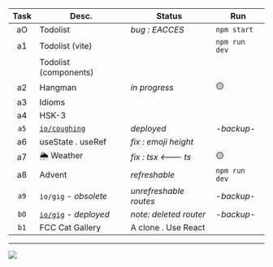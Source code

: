 | Task  | Desc.                   | Status                                 | Run            |
|:-----:|-------------------------|----------------------------------------|----------------|
| aO    | Todolist                | _bug : EACCES_                         | `npm start`
| a1    | Todolist (vite)         |                                        | `npm run dev`
|&#8203;| Todolist (components)   |                                        | 
| a2    | Hangman                 | _in progress_                          | :yellow_circle:
| a3    | Idioms                  |                                        | 
| a4    | HSK-3                   |                                        | 
| `a5`  | [`io/coughing`](https://nuoxoxo.github.io/coughing) | _deployed_ | _-backup-_
| a6    | useState . useRef       | _fix : emoji height_                   | 
| a7    | :sun_behind_rain_cloud: Weather |  _fix : tsx <--- ts_           | :yellow_circle:
| a8    | Advent                  | _refreshable_                    | `npm run dev` 
| `a9`  | `io/gig` _- obsolete_   | _unrefreshable routes_           | _-backup-_
| `bO`  | [`io/gig`](https://nuoxoxo.github.io/gig) _- deployed_ | _note: deleted router_ | _-backup-_
| `b1`  | FCC Cat Gallery         | A clone . Use React                    |

---

![](https://i.imgur.com/Vi97P6T.jpg)
